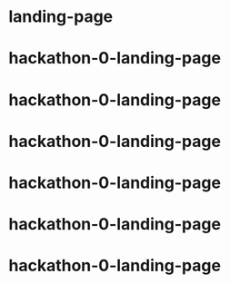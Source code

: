 # landing-page
# hackathon-0-landing-page
# hackathon-0-landing-page
# hackathon-0-landing-page
# hackathon-0-landing-page
# hackathon-0-landing-page
# hackathon-0-landing-page

